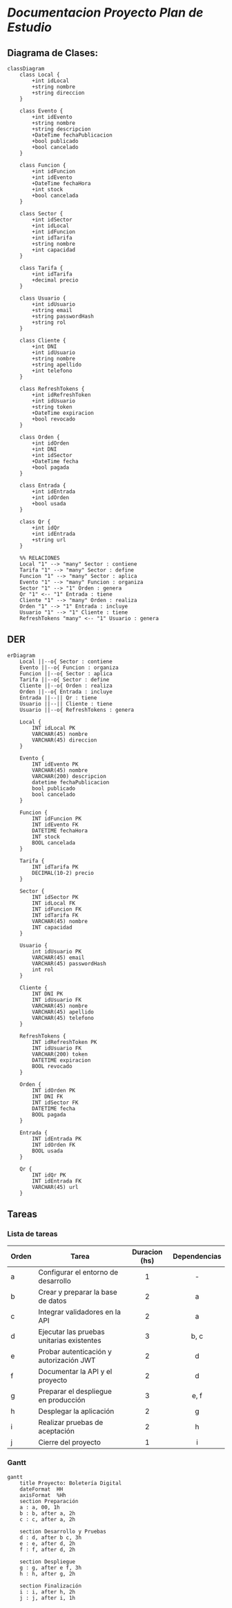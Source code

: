 # ***Documentacion Proyecto Plan de Estudio***

## **Diagrama de Clases:**


```mermaid
classDiagram
    class Local {
        +int idLocal
        +string nombre
        +string direccion
    }

    class Evento {
        +int idEvento
        +string nombre
        +string descripcion
        +DateTime fechaPublicacion
        +bool publicado
        +bool cancelado
    }

    class Funcion {
        +int idFuncion
        +int idEvento
        +DateTime fechaHora
        +int stock
        +bool cancelada
    }

    class Sector {
        +int idSector
        +int idLocal
        +int idFuncion
        +int idTarifa
        +string nombre
        +int capacidad
    }

    class Tarifa {
        +int idTarifa
        +decimal precio
    }

    class Usuario {
        +int idUsuario
        +string email
        +string passwordHash
        +string rol
    }

    class Cliente {
        +int DNI
        +int idUsuario
        +string nombre
        +string apellido
        +int telefono
    }

    class RefreshTokens {
        +int idRefreshToken
        +int idUsuario
        +string token
        +DateTime expiracion
        +bool revocado
    }

    class Orden {
        +int idOrden
        +int DNI
        +int idSector
        +DateTime fecha
        +bool pagada
    }

    class Entrada {
        +int idEntrada
        +int idOrden
        +bool usada
    }

    class Qr {
        +int idQr
        +int idEntrada
        +string url
    }

    %% RELACIONES
    Local "1" --> "many" Sector : contiene
    Tarifa "1" --> "many" Sector : define
    Funcion "1" --> "many" Sector : aplica
    Evento "1" --> "many" Funcion : organiza
    Sector "1" --> "1" Orden : genera
    Qr "1" <-- "1" Entrada : tiene
    Cliente "1" --> "many" Orden : realiza
    Orden "1" --> "1" Entrada : incluye
    Usuario "1" --> "1" Cliente : tiene
    RefreshTokens "many" <-- "1" Usuario : genera
```

## **DER**

```mermaid
erDiagram
    Local ||--o{ Sector : contiene
    Evento ||--o{ Funcion : organiza
    Funcion ||--o{ Sector : aplica
    Tarifa ||--o{ Sector : define
    Cliente ||--o{ Orden : realiza
    Orden ||--o{ Entrada : incluye
    Entrada ||--|| Qr : tiene
    Usuario ||--|| Cliente : tiene
    Usuario ||--o{ RefreshTokens : genera

    Local {
        INT idLocal PK
        VARCHAR(45) nombre
        VARCHAR(45) direccion
    }

    Evento {
        INT idEvento PK
        VARCHAR(45) nombre
        VARCHAR(200) descripcion
        datetime fechaPublicacion
        bool publicado
        bool cancelado
    }

    Funcion {
        INT idFuncion PK
        INT idEvento FK
        DATETIME fechaHora
        INT stock
        BOOL cancelada
    }

    Tarifa {
        INT idTarifa PK
        DECIMAL(10-2) precio
    }

    Sector {
        INT idSector PK
        INT idLocal FK
        INT idFuncion FK
        INT idTarifa FK
        VARCHAR(45) nombre
        INT capacidad
    }

    Usuario {
        int idUsuario PK
        VARCHAR(45) email
        VARCHAR(45) passwordHash
        int rol
    }

    Cliente {
        INT DNI PK
        INT idUsuario FK
        VARCHAR(45) nombre
        VARCHAR(45) apellido
        VARCHAR(45) telefono
    }

    RefreshTokens {
        INT idRefreshToken PK
        INT idUsuario FK
        VARCHAR(200) token
        DATETIME expiracion
        BOOL revocado
    }

    Orden {
        INT idOrden PK
        INT DNI FK
        INT idSector FK
        DATETIME fecha
        BOOL pagada
    }

    Entrada {
        INT idEntrada PK
        INT idOrden FK
        BOOL usada
    }

    Qr {
        INT idQr PK
        INT idEntrada FK
        VARCHAR(45) url
    }
```


## **Tareas**

### **Lista de tareas**

| **Orden** | **Tarea**                         | **Duracion (hs)** | **Dependencias** |
|-------|---------------------------------------|:-------------:|:------------:|
|a  |Configurar el entorno de desarrollo        | 1             | -            |
|b	|Crear y preparar la base de datos	        | 2	            | a            |
|c	|Integrar validadores en la API	            | 2	            | a            |
|d	|Ejecutar las pruebas unitarias existentes	| 3	            | b, c         |
|e	|Probar autenticación y autorización JWT	| 2	            | d            |
|f	|Documentar la API y el proyecto	        | 2	            | d            |
|g	|Preparar el despliegue en producción	    | 3	            | e, f         |
|h	|Desplegar la aplicación	                | 2	            | g            |
|i	|Realizar pruebas de aceptación	            | 2	            | h            |
|j	|Cierre del proyecto	                    | 1	            | i            |

### **Gantt**

```mermaid
gantt
    title Proyecto: Boletería Digital
    dateFormat  HH
    axisFormat  %Hh
    section Preparación
    a : a, 00, 1h
    b : b, after a, 2h
    c : c, after a, 2h

    section Desarrollo y Pruebas
    d : d, after b c, 3h
    e : e, after d, 2h
    f : f, after d, 2h

    section Despliegue
    g : g, after e f, 3h
    h : h, after g, 2h

    section Finalización
    i : i, after h, 2h
    j : j, after i, 1h
```